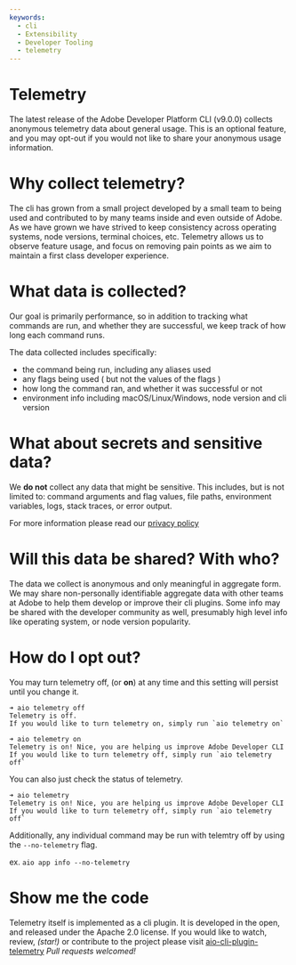 ```yaml
---
keywords:
  - cli
  - Extensibility
  - Developer Tooling
  - telemetry
---
```


# Telemetry

The latest release of the Adobe Developer Platform CLI (v9.0.0) collects anonymous telemetry data about general usage.  This is an optional feature, and you may opt-out if you would not like to share your anonymous usage information.


# Why collect telemetry?

The cli has grown from a small project developed by a small team to being used and contributed to by many teams inside and even outside of Adobe.  As we have grown we have strived to keep consistency across operating systems, node versions, terminal choices, etc.  Telemetry allows us to observe feature usage, and focus on removing pain points as we aim to maintain a first class developer experience.


# What data is collected?

Our goal is primarily performance, so in addition to tracking what commands are run, and whether they are successful, we keep track of how long each command runs.

The data collected includes specifically:

- the command being run, including any aliases used
- any flags being used ( but not the values of the flags )
- how long the command ran, and whether it was successful or not
- environment info including macOS/Linux/Windows, node version and cli version


# What about secrets and sensitive data?

We __do not__ collect any data that might be sensitive.  This includes, but is not limited to: command arguments and flag values, file paths, environment variables, logs, stack traces, or error output.

For more information please read our [privacy policy](https://www.adobe.com/privacy.html)


# Will this data be shared? With who?

The data we collect is anonymous and only meaningful in aggregate form. We may share non-personally identifiable aggregate data with other teams at Adobe to help them develop or improve their cli plugins.  Some info may be shared with the developer community as well, presumably high level info like operating system, or node version popularity.


# How do I opt out?

You may turn telemetry off, (or __on__) at any time and this setting will persist until you change it.
```
➜ aio telemetry off
Telemetry is off.
If you would like to turn telemetry on, simply run `aio telemetry on`

➜ aio telemetry on
Telemetry is on! Nice, you are helping us improve Adobe Developer CLI
If you would like to turn telemetry off, simply run `aio telemetry off`
```

You can also just check the status of telemetry.
```
➜ aio telemetry
Telemetry is on! Nice, you are helping us improve Adobe Developer CLI
If you would like to turn telemetry off, simply run `aio telemetry off`
```

Additionally, any individual command may be run with telemtry off by using the `--no-telemetry` flag.

ex. `aio app info --no-telemetry`


# Show me the code

Telemetry itself is implemented as a cli plugin.  It is developed in the open, and released under the Apache 2.0 license.  If you would like to watch, review, _(star!)_ or contribute to the project please visit [aio-cli-plugin-telemetry](https://github.com/adobe/aio-cli-plugin-telemetry)
_Pull requests welcomed!_